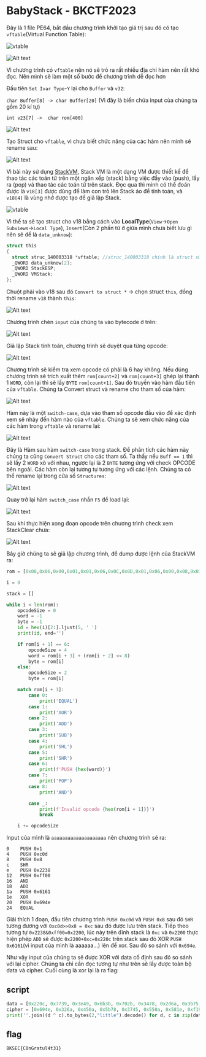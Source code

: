 # BabyStack - BKCTF2023

Đây là 1 file PE64, bắt đầu chương trình khởi tạo giá trị sau đó có tạo `vftable`(Virtual Function Table):

![vtable](./img/vtable.png)

![Alt text](./img/image.png)

Vì chương trình có `vftable` nên nó sẽ trỏ ra rất nhiều địa chỉ hàm nên rất khó đọc. Nên mình sẽ làm một số bước để chương trình dễ đọc hơn

Đầu tiên `Set Ivar Type`-`Y` lại cho `Buffer` và `v32`: 

`char Buffer[8] -> char Buffer[20]` (Vì đây là biến chứa input của chúng ta gồm 20 kí tự)

`int v23[7] ->  char rom[400]` 

![Alt text](./img/image-2.png)

Tạo Struct cho `vftable`, vì chưa biết chức năng của các hàm nên mình sẽ rename sau:

![Alt text](./img/image-1.png)

Vì bài này sử dụng [StackVM](https://en.wikipedia.org/wiki/Stack_machine), Stack VM là một dạng VM được thiết kế để thao tác các toán tử trên một ngăn xếp (stack) bằng việc đẩy vào (push), lấy ra (pop) và thao tác các toán tử trên stack. Đọc qua thì mình có thể đoán được là  `v18[3]` được dùng để làm con trỏ lên Stack ảo để tính toán, và `v18[4]` là vùng nhớ được tạo để giả lập Stack. 

![vtable](./img/vtable.png)

Vì thế ta sẽ tạo struct cho v18 bằng cách vào **LocalType**(`View`->`Open Subviews`->`Local Type`), `Insert`(Còn 2 phần tử ở giữa mình chưa biết lưu gì nên sẽ để là `data_unknow`):

```C
struct this
{
  struct struc_140003318 *vftable; //struc_140003318 chính là struct vừa tạo cho vftable
  _QWORD data_unknow[2];
  _QWORD StackESP;
  _QWORD VMStack;
};

```

Chuột phải vào v18 sau đó `Convert to struct *` -> chọn struct `this`, đồng thời rename `v18` thành `this`: 

![Alt text](./img/image-3.png)

Chương trình chèn `input` của chúng ta vào bytecode ở trên: 

![Alt text](./img/image-4.png)

Giả lập Stack tính toán, chương trình sẽ duyệt qua từng opcode:

![Alt text](./img/image-5.png)

Chương trình sẽ kiểm tra xem opcode có phải là 6 hay không. Nếu đúng chương trình sẽ trích xuất thêm `rom[count+2]` và `rom[count+3]` ghép lại thành 1 `WORD`, còn lại thì sẽ lấy `BYTE` `rom[count+1]`. Sau đó truyền vào hàm đầu tiên của `vftable`. Chúng ta Convert struct và rename cho tham số của hàm:

![Alt text](./img/image-6.png)

Hàm này là một `switch-case`, dựa vào tham số opcode đầu vào để xác định xem sẽ nhảy đến hàm nào của `vftable`. Chúng ta sẽ xem chức năng của các hàm trong `vftable` và rename lại:

![Alt text](./img/image-7.png)

Đây là Hàm sau hàm `switch-case` trong stack. Để phân tích các hàm này chúng ta cũng `Convert Struct` cho các tham số. Ta thấy nếu `Buff == 1` thì sẽ lấy 2 `WORD` xò với nhau, ngược lại là 2 `BYTE` tương ứng với check OPCODE bên ngoài. Các hàm còn lại tương tự tương ứng với các lệnh. Chúng ta có thể rename lại trong cửa sổ `Structures`:

![Alt text](./img/image-8.png)

Quay trở lại hàm `switch_case` nhần `F5` để load lại:

![Alt text](./img/image-9.png)

Sau khi thực hiện xong đoạn opcode trên chương trình check xem StackClear chưa: 

![Alt text](./img/image-10.png)

Bây giờ chúng ta sẽ giả lập chương trình, để dump được lệnh của StackVM ra: 

```python
rom = [0x00,0x06,0x00,0x01,0x01,0x06,0x0C,0x0D,0x01,0x06,0x00,0x08,0x01,0x05,0x01,0x06,0x22,0x38,0x01,0x06,0xFF,0x00,0x01,0x08,0x01,0x02,0x01,0x06,0x61,0x61,0x01,0x01,0x01,0x06,0x69,0x4E,0x01,0x00,0x00,0x07,0x00,0x00,0x01,0x06,0x0C,0x0D,0x01,0x06,0x2D,0x41,0x01,0x02,0x01,0x06,0x00,0x08,0x01,0x05,0x01,0x06,0x22,0x38,0x01,0x06,0x55,0x22,0x01,0x01,0x01,0x06,0xFF,0x00,0x01,0x08,0x01,0x02,0x01,0x06,0x61,0x61,0x01,0x01,0x01,0x06,0x32,0x6A,0x01,0x00,0x00,0x07,0x00,0x00,0x01,0x06,0x49,0x30,0x01,0x06,0x00,0x08,0x01,0x05,0x01,0x06,0x3E,0x5E,0x01,0x06,0xFF,0x00,0x01,0x08,0x01,0x02,0x01,0x06,0x61,0x61,0x01,0x01,0x01,0x06,0x45,0x0A,0x01,0x00,0x00,0x07,0x00,0x00,0x01,0x06,0x3B,0x20,0x01,0x06,0x00,0x08,0x01,0x05,0x01,0x06,0x6B,0x2D,0x01,0x06,0xFF,0x00,0x01,0x08,0x01,0x02,0x01,0x06,0x61,0x61,0x01,0x01,0x01,0x06,0x5B,0x78,0x01,0x00,0x00,0x07,0x00,0x00,0x01,0x06,0x2B,0x79,0x01,0x06,0x00,0x08,0x01,0x05,0x01,0x06,0x70,0x41,0x01,0x06,0xFF,0x00,0x01,0x08,0x01,0x02,0x01,0x06,0x61,0x61,0x01,0x01,0x01,0x06,0x37,0x45,0x01,0x00,0x00,0x07,0x00,0x00,0x01,0x06,0x78,0x79,0x01,0x06,0x00,0x08,0x01,0x05,0x01,0x06,0x34,0x41,0x01,0x06,0xFF,0x00,0x01,0x08,0x01,0x02,0x01,0x06,0x61,0x61,0x01,0x01,0x01,0x06,0x55,0x0A,0x01,0x00,0x00,0x07,0x00,0x00,0x01,0x06,0x6A,0x36,0x01,0x06,0x00,0x08,0x01,0x05,0x01,0x06,0x2D,0x01,0x01,0x06,0xFF,0x00,0x01,0x08,0x01,0x02,0x01,0x06,0x61,0x61,0x01,0x01,0x01,0x06,0x58,0x1E,0x01,0x00,0x00,0x07,0x00,0x00,0x01,0x06,0x75,0x1B,0x01,0x06,0x00,0x08,0x01,0x05,0x01,0x06,0x3B,0x17,0x01,0x06,0xFF,0x00,0x01,0x08,0x01,0x02,0x01,0x06,0x61,0x61,0x01,0x01,0x01,0x06,0x0F,0x19,0x01,0x00,0x00,0x07,0x00,0x00,0x01,0x06,0x77,0x7C,0x01,0x06,0x00,0x08,0x01,0x05,0x01,0x06,0x45,0x30,0x01,0x06,0xFF,0x00,0x01,0x08,0x01,0x02,0x01,0x06,0x61,0x61,0x01,0x01,0x01,0x06,0x76,0x03,0x01,0x00,0x00,0x07,0x00,0x00,0x01,0x06,0x0F,0x37,0x01,0x06,0x00,0x08,0x01,0x04,0x01,0x06,0x3B,0x23,0x01,0x06,0x00,0xFF,0x01,0x08,0x01,0x02,0x01,0x06,0x61,0x61,0x01,0x01,0x01,0x06,0x4A,0x12,0x01,0x00,0x00,0x07,0x00,0x00]

i = 0

stack = []

while i < len(rom):
    opcodeSize = 0
    word = -1
    byte = -1
    id = hex(i)[2:].ljust(5, ' ')
    print(id, end='')

    if rom[i + 1] == 6:
        opcodeSize = 4
        word = rom[i + 3] + (rom[i + 2] << 8)
        byte = rom[i]
    else:
        opcodeSize = 2
        byte = rom[i]

    match rom[i + 1]:
        case 0:
            print('EQUAL')
        case 1:
            print('XOR')
        case 2:
            print('ADD')
        case 3:
            print('SUB')
        case 4:
            print('SHL')
        case 5:
            print('SHR')
        case 6:
            print(f'PUSH {hex(word)}')
        case 7:
            print('POP')
        case 8:
            print('AND')

        case _:
            print(f'Invalid opcode {hex(rom[i + 1])}')
            break

    i += opcodeSize
```

Input của mình là `aaaaaaaaaaaaaaaaaaaa` nên chương trình sẽ ra: 

```
0    PUSH 0x1
4    PUSH 0xc0d
8    PUSH 0x8
c    SHR
e    PUSH 0x2238
12   PUSH 0xff00
16   AND
18   ADD
1a   PUSH 0x6161
1e   XOR
20   PUSH 0x694e
24   EQUAL
```
Giải thích 1 đoạn, đầu tiên chương trình `PUSH 0xc0d` và `PUSH 0x8` sau đó `SHR` tương đương với `0xc0d>>0x8 = 0xc` sau đó được lưu trên stack. Tiếp theo tương tự `0x2238&0xff00=0x2200`, lúc này trên đỉnh stack là `0xc` và `0x2200` thực hiện phép `ADD` sẽ được `0x2200+0xc=0x220c` trên stack sau đó XOR `PUSH 0x6161`(vì input của mình là aaaaaa...) lên để xor. Sau đó so sánh với `0x694e`. 

Như vậy input của chúng ta sẽ được XOR với data cố định sau đó so sánh với lại cipher. Chúng ta chỉ cần đọc tương tự như trên sẽ lấy được toàn bộ data và cipher. Cuối cùng là xor lại là ra flag: 

## script
```python
data = [0x220c, 0x7739, 0x3e49, 0x6b3b, 0x702b, 0x3478, 0x2d6a, 0x3b75, 0x4577, 0x3723]
cipher = [0x694e, 0x326a, 0x450a, 0x5b78, 0x3745, 0x550a, 0x581e, 0xf19, 0x7603, 0x4a12]
print(''.join((d ^ c).to_bytes(2,"little").decode() for d, c in zip(data, cipher)))
```
## flag

`BKSEC{C0nGratul4t31}`

















